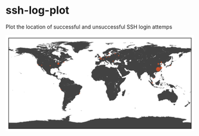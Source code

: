# ssh-log-plot
Plot the location of successful and unsuccessful SSH login attemps

![September 2017](./september.svg)
